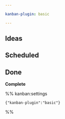 ```yaml
---

kanban-plugin: basic

---
```


## Ideas



## Scheduled



## Done

**Complete**




%% kanban:settings
```
{"kanban-plugin":"basic"}
```
%%